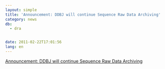 ```yaml
---
layout: simple
title: 'Announcement: DDBJ will continue Sequence Raw Data Archiving'
category: news
db:
  - dra


date: 2011-02-22T17:01:56
lang: en
---
```


<a href="/whatsnew/2011/DRA20110222.html">Announcement: DDBJ will continue Sequence Raw Data Archiving</a>
